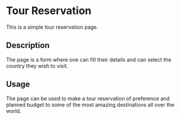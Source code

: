 # Tour Reservation

This is a simple tour reservation page.

## Description

The page is a form where one can fill their details and can select the country they wish to visit.

## Usage
The page can be used to make a tour reservation of preference and planned budget to some of the most amazing destinations all over the world.